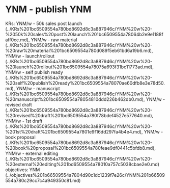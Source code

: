 # YNM - publish YNM

KRs: YNM/w - 50k sales post launch (../KRs%201bc6509554a780bd8692d8c3a887946c/YNM%20w%20-%2050k%20sales%20post%20launch%201bc6509554a78064b2e9e1188faff0cc.md), YNM/w - raw material (../KRs%201bc6509554a780bd8692d8c3a887946c/YNM%20w%20-%20raw%20material%201bc6509554a780d089f5eb61bd6a19b6.md), YNM/w - launch/rollout (../KRs%201bc6509554a780bd8692d8c3a887946c/YNM%20w%20-%20launch%20rollout%201bc6509554a78075a693f31bc11773ad.md), YNM/w - self publish ready (../KRs%201bc6509554a780bd8692d8c3a887946c/YNM%20w%20-%20self%20publish%20ready%201bc6509554a78070ae60dfb8e3e78d50.md), YNM/w - manuscript (../KRs%201bc6509554a780bd8692d8c3a887946c/YNM%20w%20-%20manuscript%201bc6509554a78054810ddd226b462db0.md), YNM/w - revised draft (../KRs%201bc6509554a780bd8692d8c3a887946c/YNM%20w%20-%20revised%20draft%201bc6509554a780f78bdef4527e577640.md), YNM/w - 1st draft (../KRs%201bc6509554a780bd8692d8c3a887946c/YNM%20w%20-%201st%20draft%201bc6509554a7801e9f16dd297fa4b4e4.md), YNM/w - book proposal (../KRs%201bc6509554a780bd8692d8c3a887946c/YNM%20w%20-%20book%20proposal%201bc6509554a780feae9df0441c5bfdb8.md), YNM/w - external editing (../KRs%201bc6509554a780bd8692d8c3a887946c/YNM%20w%20-%20external%20editing%201bd6509554a78010a757c5038cbae2e0.md)
objectives: YNM (../objectives%201b66509554a7804d90c1dc1239f7e26c/YNM%201b66509554a780c29cc7c4a949350c81.md)